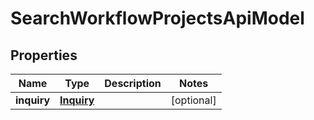 

# SearchWorkflowProjectsApiModel


## Properties

| Name | Type | Description | Notes |
|------------ | ------------- | ------------- | -------------|
|**inquiry** | [**Inquiry**](Inquiry.md) |  |  [optional] |



